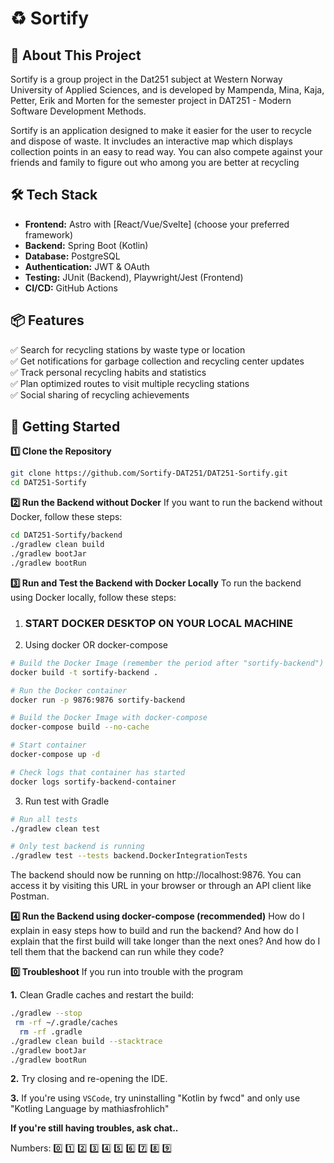 # ♻️ Sortify

## 🚀 About This Project

Sortify is a group project in the Dat251 subject at Western Norway University of Applied Sciences, and is developed by Mampenda, Mina, Kaja, Petter, Erik and Morten for the semester project in DAT251 - Modern Software Development Methods.

Sortify is an application designed to make it easier for the user to recycle and dispose of waste. It invcludes an interactive map which displays collection points in an easy to read way. You can also compete against your friends and family to figure out who among you are better at recycling

## 🛠️ Tech Stack

- **Frontend:** Astro with [React/Vue/Svelte] (choose your preferred framework)
- **Backend:** Spring Boot (Kotlin)
- **Database:** PostgreSQL
- **Authentication:** JWT & OAuth
- **Testing:** JUnit (Backend), Playwright/Jest (Frontend)
- **CI/CD:** GitHub Actions

## 📦 Features

✅ Search for recycling stations by waste type or location  
✅ Get notifications for garbage collection and recycling center updates  
✅ Track personal recycling habits and statistics  
✅ Plan optimized routes to visit multiple recycling stations  
✅ Social sharing of recycling achievements

## 🚀 Getting Started

**1️⃣ Clone the Repository**

```bash
git clone https://github.com/Sortify-DAT251/DAT251-Sortify.git
cd DAT251-Sortify
```

**2️⃣ Run the Backend without Docker**
If you want to run the backend without Docker, follow these steps:

```bash
cd DAT251-Sortify/backend
./gradlew clean build
./gradlew bootJar
./gradlew bootRun
```

**3️⃣ Run and Test the Backend with Docker Locally**
To run the backend using Docker locally, follow these steps:

1. ### START DOCKER DESKTOP ON YOUR LOCAL MACHINE

2. Using docker OR docker-compose

```bash
# Build the Docker Image (remember the period after "sortify-backend")
docker build -t sortify-backend .

# Run the Docker container
docker run -p 9876:9876 sortify-backend
```

```bash
# Build the Docker Image with docker-compose
docker-compose build --no-cache

# Start container
docker-compose up -d

# Check logs that container has started
docker logs sortify-backend-container
```

3. Run test with Gradle

```bash
# Run all tests
./gradlew clean test

# Only test backend is running
./gradlew test --tests backend.DockerIntegrationTests
```

The backend should now be running on http://localhost:9876. You can access it by visiting this URL in your browser or through an API client like Postman.

**4️⃣ Run the Backend using docker-compose (recommended)**
How do I explain in easy steps how to build and run the backend? And how do I explain that the first build will take longer than the next ones? And how do I tell them that the backend can run while they code?

**0️⃣ Troubleshoot**
If you run into trouble with the program

**1.** Clean Gradle caches and restart the build:

```bash
./gradlew --stop
 rm -rf ~/.gradle/caches
  rm -rf .gradle
./gradlew clean build --stacktrace
./gradlew bootJar
./gradlew bootRun
```

**2.** Try closing and re-opening the IDE.

**3.** If you're using `VSCode`, try uninstalling "Kotlin by fwcd" and only use "Kotling Language by mathiasfrohlich"

**If you're still having troubles, ask chat..**

Numbers: 0️⃣ 1️⃣ 2️⃣ 3️⃣ 4️⃣ 5️⃣ 6️⃣ 7️⃣ 8️⃣ 9️⃣
